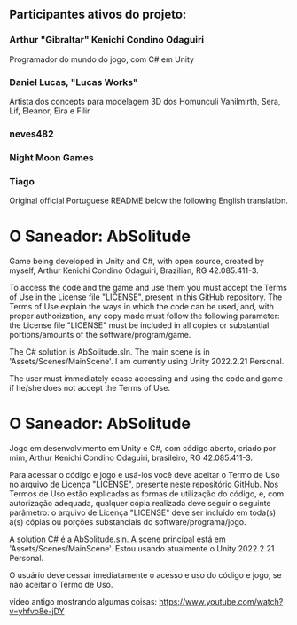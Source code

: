 ## Participantes ativos do projeto:

### Arthur "Gibraltar" Kenichi Condino Odaguiri
Programador do mundo do jogo, com C# em Unity

### Daniel Lucas, "Lucas Works"
Artista dos concepts para modelagem 3D dos Homunculi Vanilmirth, Sera, Lif, Eleanor, Eira e Filir

### neves482

### Night Moon Games

### Tiago

Original official Portuguese README below the following English translation.

# O Saneador: AbSolitude
Game being developed in Unity and C#, with open source, created by myself, Arthur Kenichi Condino Odaguiri, Brazilian, RG 42.085.411-3.

To access the code and the game and use them you must accept the Terms of Use in the License file "LICENSE", present in this GitHub repository. The Terms of Use explain the ways in which the code can be used, and, with proper authorization, any copy made must follow the following parameter: the License file "LICENSE" must be included in all copies or substantial portions/amounts of the software/program/game.

The C# solution is AbSolitude.sln. The main scene is in 'Assets/Scenes/MainScene'. I am currently using Unity 2022.2.21 Personal.

The user must immediately cease accessing and using the code and game if he/she does not accept the Terms of Use.

# O Saneador: AbSolitude
Jogo em desenvolvimento em Unity e C#, com código aberto, criado por mim, Arthur Kenichi Condino Odaguiri, brasileiro, RG 42.085.411-3.

Para acessar o código e jogo e usá-los você deve aceitar o Termo de Uso no arquivo de Licença "LICENSE", presente neste repositório GitHub. Nos Termos de Uso estão explicadas as formas de utilização do código, e, com autorização adequada, qualquer cópia realizada deve seguir o seguinte parâmetro: o arquivo de Licença "LICENSE" deve ser incluído em toda(s) a(s) cópias ou porções substanciais do software/programa/jogo.

A solution C# é a AbSolitude.sln. A scene principal está em 'Assets/Scenes/MainScene'. Estou usando atualmente o Unity 2022.2.21 Personal.
 
O usuário deve cessar imediatamente o acesso e uso do código e jogo, se não aceitar o Termo de Uso.

vídeo antigo mostrando algumas coisas: https://www.youtube.com/watch?v=yhfvo8e-jDY
